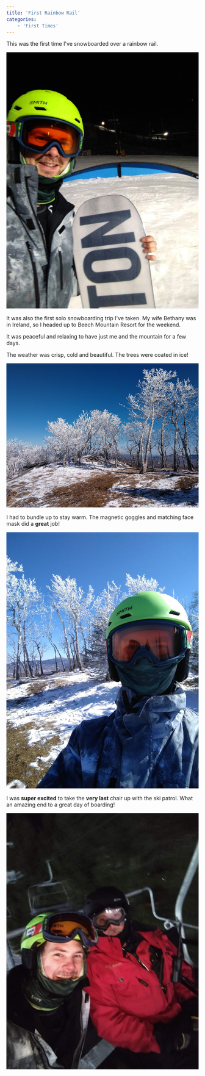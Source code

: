 ```yaml
---
title: 'First Rainbow Rail'
categories:
    - 'First Times'
---
```

This was the first time I've snowboarded over a rainbow rail.

![](/assets/wp-content/uploads/2020/07/Rainbow-Rail.jpg)

It was also the first solo snowboarding trip I've taken. My wife Bethany was in Ireland, so I headed up to Beech Mountain Resort for the weekend.

It was peaceful and relaxing to have just me and the mountain for a few days.

The weather was crisp, cold and beautiful. The trees were coated in ice!

![](/assets/wp-content/uploads/2020/07/Ice-Trees.jpg)

I had to bundle up to stay warm. The magnetic goggles and matching face mask did a **great** job!

![](/assets/wp-content/uploads/2020/07/Bundled.jpg)

I was **super excited** to take the **very last** chair up with the ski patrol. What an amazing end to a great day of boarding!

![Alt Text](/assets/wp-content/uploads/2020/07/Ski-Patrol.jpg)
